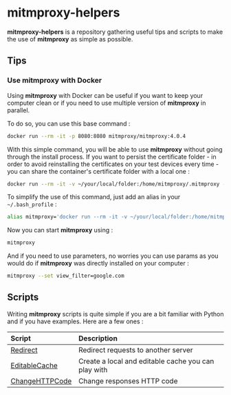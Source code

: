 # mitmproxy-helpers

**mitmproxy-helpers** is a repository gathering useful tips and scripts to make the use of **mitmproxy** as simple as possible.

## Tips

### Use mitmproxy with Docker

Using **mitmproxy** with Docker can be useful if you want to keep your computer clean or if you need to use multiple version of **mitmproxy** in parallel.

To do so, you can use this base command :

```bash
docker run --rm -it -p 8080:8080 mitmproxy/mitmproxy:4.0.4
```

With this simple command, you will be able to use **mitmproxy** without going through the install process. If you want to persist the certificate folder - in order to avoid reinstalling the certificates on your test devices every time - you can share the container's certificate folder with a local one :

```bash
docker run --rm -it -v ~/your/local/folder:/home/mitmproxy/.mitmproxy -p 8080:8080 mitmproxy/mitmproxy:4.0.4
```

To simplify the use of this command, just add an alias in your `~/.bash_profile` :

```bash
alias mitmproxy='docker run --rm -it -v ~/your/local/folder:/home/mitmproxy/.mitmproxy -p 8080:8080 mitmproxy/mitmproxy:4.0.4'
```

Now you can start **mitmproxy** using :

```bash
mitmproxy
```

And if you need to use parameters, no worries you can use params as you would do if **mitmproxy** was directly installed on your computer :

```bash
mitmproxy --set view_filter=google.com
```

## Scripts

Writing **mitmproxy** scripts is quite simple if you are a bit familiar with Python and if you have examples. Here are a few ones :

| Script                                   | Description                                                                  |
| :--------------------------------------- | :--------------------------------------------------------------------------- |
| [Redirect](Redirect)                     | Redirect requests to another server                                          |
| [EditableCache](EditableCache)           | Create a local and editable cache you can play with                          |
| [ChangeHTTPCode](ChangeHTTPCode)         | Change responses HTTP code                                                   |
